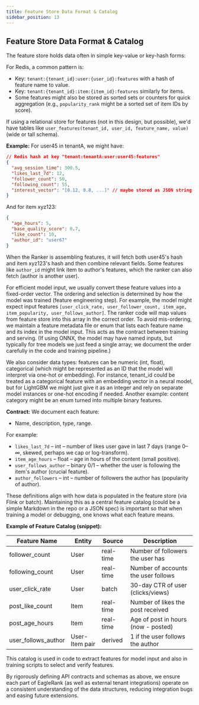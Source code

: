 ```yaml
---
title: Feature Store Data Format & Catalog
sidebar_position: 13
---
```


## Feature Store Data Format & Catalog

The feature store holds data often in simple key-value or key-hash forms:

For Redis, a common pattern is:
- Key: `tenant:{tenant_id}:user:{user_id}:features` with a hash of feature name to value.
- Key: `tenant:{tenant_id}:item:{item_id}:features` similarly for items.
- Some features might also be stored as sorted sets or counters for quick aggregation (e.g., `popularity_rank` might be a sorted set of item IDs by score).

If using a relational store for features (not in this design, but possible), we'd have tables like `user_features(tenant_id, user_id, feature_name, value)` (wide or tall schema).

**Example:** For user45 in tenantA, we might have:

```json
// Redis hash at key "tenant:tenantA:user:user45:features"
{
  "avg_session_time": 300.5,
  "likes_last_7d": 12,
  "follower_count": 50,
  "following_count": 55,
  "interest_vector": "[0.12, 0.8, ...]" // maybe stored as JSON string
}
```

And for item xyz123:

```json
{
  "age_hours": 5,
  "base_quality_score": 0.7,
  "like_count": 10,
  "author_id": "user67"
}
```

When the Ranker is assembling features, it will fetch both user45's hash and item xyz123's hash and then combine relevant fields. Some features like `author_id` might link item to author's features, which the ranker can also fetch (author is another user).

For efficient model input, we usually convert these feature values into a fixed-order vector. The ordering and selection is determined by how the model was trained (feature engineering step). For example, the model might expect input features `[user_click_rate, user_follower_count, item_age, item_popularity, user_follows_author]`. The ranker code will map values from feature store into this array in the correct order. To avoid mis-ordering, we maintain a feature metadata file or enum that lists each feature name and its index in the model input. This acts as the contract between training and serving. (If using ONNX, the model may have named inputs, but typically for tree models we just feed a single array; we document the order carefully in the code and training pipeline.)

We also consider data types: features can be numeric (int, float), categorical (which might be represented as an ID that the model will interpret via one-hot or embedding). For instance, tenant_id could be treated as a categorical feature with an embedding vector in a neural model, but for LightGBM we might just give it as an integer and rely on separate model instances or one-hot encoding if needed. Another example: content category might be an enum turned into multiple binary features.

**Contract:** We document each feature:
- Name, description, type, range.

For example:
- `likes_last_7d` – int – number of likes user gave in last 7 days (range 0–∞, skewed, perhaps we cap or log-transform).
- `item_age_hours` – float – age in hours of the content (small positive).
- `user_follows_author` – binary 0/1 – whether the user is following the item's author (crucial feature).
- `author_followers` – int – number of followers the author has (popularity of author).

These definitions align with how data is populated in the feature store (via Flink or batch). Maintaining this as a central feature catalog (could be a simple Markdown in the repo or a JSON spec) is important so that when training a model or debugging, one knows what each feature means.

**Example of Feature Catalog (snippet):**

| Feature Name        | Entity         | Source     | Description                        |
|--------------------|---------------|------------|------------------------------------|
| follower_count     | User          | real-time  | Number of followers the user has   |
| following_count    | User          | real-time  | Number of accounts the user follows|
| user_click_rate    | User          | batch      | 30-day CTR of user (clicks/views)  |
| post_like_count    | Item          | real-time  | Number of likes the post received  |
| post_age_hours     | Item          | real-time  | Age of post in hours (now - posted)|
| user_follows_author| User-Item pair| derived    | 1 if the user follows the author   |

This catalog is used in code to extract features for model input and also in training scripts to select and verify features.

By rigorously defining API contracts and schemas as above, we ensure each part of EagleRank (as well as external tenant integrations) operate on a consistent understanding of the data structures, reducing integration bugs and easing future extensions. 